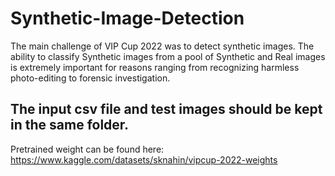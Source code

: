 # Synthetic-Image-Detection
The main challenge of VIP Cup 2022 was to detect synthetic images. The ability to classify Synthetic images from a pool of Synthetic and Real images is extremely important for reasons ranging from recognizing harmless photo-editing to forensic investigation. 

## The input csv file and test images should be kept in the same folder.

Pretrained weight can be found here: https://www.kaggle.com/datasets/sknahin/vipcup-2022-weights
